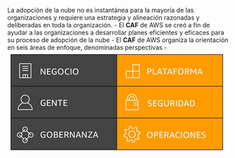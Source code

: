 La adopción de la nube no es instantánea para la mayoría de las organizaciones y requiere una estrategia y alineación razonadas y deliberadas en toda la organización.
	- El **CAF** de AWS se creó a fin de ayudar a las organizaciones a desarrollar planes eficientes y eficaces para su proceso de adopción de la nube
	- El **CAF** de AWS organiza la orientación en seis áreas de enfoque, denominadas perspectivas
	- ![image.png](../assets/image_1664877530793_0.png)